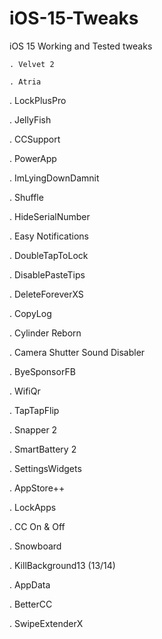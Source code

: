 # iOS-15-Tweaks
iOS 15 Working and Tested tweaks 

    . Velvet 2 

    . Atria                     

. LockPlusPro

. JellyFish

. CCSupport

. PowerApp

. ImLyingDownDamnit

. Shuffle

. HideSerialNumber

. Easy Notifications 

. DoubleTapToLock

. DisablePasteTips

. DeleteForeverXS

. CopyLog

. Cylinder Reborn 

. Camera Shutter Sound Disabler

. ByeSponsorFB

. WifiQr

. TapTapFlip

. Snapper 2

. SmartBattery 2

. SettingsWidgets 

. AppStore++

. LockApps

. CC On & Off

. Snowboard 

. KillBackground13 (13/14)

. AppData

. BetterCC

. SwipeExtenderX

